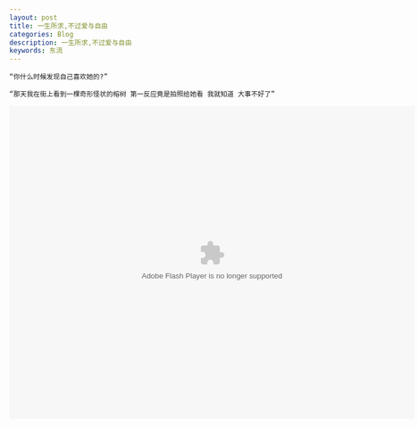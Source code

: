 ```yaml
---
layout: post
title: 一生所求,不过爱与自由
categories: Blog
description: 一生所求,不过爱与自由
keywords: 东流
---
```




```
“你什么时候发现自己喜欢她的?”

“那天我在街上看到一棵奇形怪状的榕树 第一反应竟是拍照给她看 我就知道 大事不好了” 

```


<embed height="560" width="726" quality="high" allowfullscreen="true" type="application/x-shockwave-flash" src="//static.hdslb.com/miniloader.swf" flashvars="aid=6090146&page=1" pluginspage="//www.adobe.com/shockwave/download/download.cgi?P1_Prod_Version=ShockwaveFlash"></embed>
